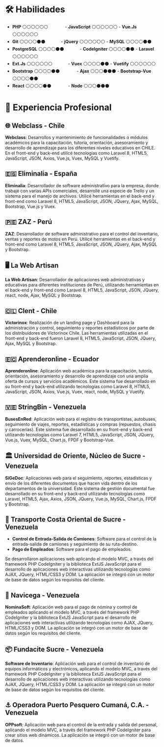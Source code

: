 # 🛠️ Habilidades

- **PHP** ⚪⚪⚪⚪⚪⚪        &nbsp;&nbsp;&nbsp;&nbsp;&nbsp;&nbsp;&nbsp;&nbsp;&nbsp;&nbsp;&nbsp;&nbsp;    - **JavaScript** ⚪⚪⚪⚪⚪⚪   - **Vue.Js** ⚪⚪⚪⚪⚪⚪
- **Git** ⚪⚪⚪⚪⚫⚫        &nbsp;&nbsp;&nbsp;&nbsp;&nbsp;&nbsp;&nbsp;&nbsp;&nbsp;&nbsp;&nbsp;&nbsp;- **jQuery** ⚪⚪⚪⚪⚪⚪       - **MySQL** ⚪⚪⚪⚪⚫⚫
- **PostgreSQL** ⚪⚪⚪⚪⚫⚫ &nbsp;&nbsp;&nbsp;&nbsp;&nbsp;&nbsp;&nbsp;&nbsp;&nbsp;&nbsp;&nbsp;&nbsp;- **CodeIgniter** ⚪⚪⚪⚪⚫⚫  - **Laravel** ⚪⚪⚪⚪⚪⚪
- **Ext.Js** ⚪⚪⚪⚪⚪⚪     &nbsp;&nbsp;&nbsp;&nbsp;&nbsp;&nbsp;&nbsp;&nbsp;&nbsp;&nbsp;&nbsp;&nbsp;- **Vuex** ⚪⚪⚪⚪⚫⚫         - **Vuetify** ⚪⚪⚪⚪⚪⚪
- **Bootstrap** ⚪⚪⚪⚪⚫⚫  &nbsp;&nbsp;&nbsp;&nbsp;&nbsp;&nbsp;&nbsp;&nbsp;&nbsp;&nbsp;&nbsp;&nbsp;  - **Ajax** ⚪⚪⚪⚫⚫⚫         - **Bootstrap-Vue** ⚪⚪⚪⚪⚫⚫
- **React** ⚪⚪⚪⚪⚫⚫      &nbsp;&nbsp;&nbsp;&nbsp;&nbsp;&nbsp;&nbsp;&nbsp;&nbsp;&nbsp;&nbsp;&nbsp; - **Node** ⚪⚪⚪⚫⚫⚫



# 💼 Experiencia Profesional

## 🌐 Webclass - Chile 
**Webclass**: Desarrollos y mantenimiento de funcionalidades o módulos académicos para la capacitación, tutoría, orientación, asesoramiento y desarrollo de aprendizaje para los diferentes niveles educativos en CHILE. En el front-end y back-end utilicé tecnologías como Laravel 8, HTML5, JavaScript, JSON, Axios, Vue.js, Vuex, MySQL y Vuetify.

## 🇪🇸 Eliminalia - España
**Eliminalia**: Desarrollador de software administrativo para la empresa, donde trabajé con varias APIs comerciales, desarrollé una especie de Trello y un sistema para el manejo de archivos. Utilicé herramientas en el back-end y front-end como Laravel 8, HTML5, JavaScript, JSON, JQuery, Ajax, MySQL, Bootstrap, Vue.js y Vuex.

## 🇵🇪 ZAZ - Perú
**ZAZ**: Desarrollador de software administrativo para el control del inventario, ventas y reportes de motos en Perú. Utilicé herramientas en el back-end y front-end como Laravel 8, HTML5, JavaScript, JSON, JQuery, Ajax, MySQL y Bootstrap.

## 🖥️ La Web Artisan
**La Web Artisan**: Desarrollador de aplicaciones web administrativas y educativas para diferentes instituciones de Perú, utilizando herramientas en el back-end y front-end como Laravel 8, HTML5, JavaScript, JSON, JQuery, react, node, Ajax, MySQL y Bootstrap.

## 🇨🇱 Clent - Chile
**Victorinox**: Realización de un landing page y Dashboard para la administración y control, seguimiento y reportes estadísticos por parte de los distribuidores de Victorinox Chile. Las herramientas utilizadas en el front-end y back-end fueron Laravel 8, HTML5, JavaScript, JSON, JQuery, Ajax, MySQL y Bootstrap.

## 🇪🇨 Aprenderonline - Ecuador
**Aprenderonline**: Aplicación web académica para la capacitación, tutoría, orientación, asesoramiento y desarrollo de aprendizaje con una amplia oferta de cursos y servicios académicos. Este sistema fue desarrollado en su front-end y back-end utilizando tecnologías como Laravel 8, HTML5, JavaScript, JSON, Axios, Vue.js, Vuex, react, node, MySQL y Vuetify.

## 🇻🇪 StringBin - Venezuela
**BusesEnRed**: Aplicación web para el registro de transportistas, autobuses, seguimiento de viajes, reportes, estadísticas y compras (repuestos, chasis y carrocerías). Este sistema fue desarrollado en su front-end y back-end utilizando tecnologías como Laravel 7, HTML5, JavaScript, JSON, JQuery, Vue.js, Vuex, MySQL, Chart.js, FPDF y Bootstrap-Vue.

## 🏛️ Universidad de Oriente, Núcleo de Sucre - Venezuela
**SiGeDoc**: Aplicaciones web para el seguimiento, reportes, estadísticas y envío de los diferentes documentos que hacen vida dentro de los departamentos de la universidad. Este sistema de gestión documental fue desarrollado en su front-end y back-end utilizando tecnologías como Laravel, HTML5, Ajax, Axios, JSON, JQuery, Vue.js, MySQL, Chart.js, FPDF y Bootstrap.

## 🚛 Transporte Costa Oriental de Sucre - Venezuela
- **Control de Entrada-Salida de Camiones**: Software para el control de la entrada-salida de camiones y seguimiento de su ruta-destino.
- **Pago de Empleados**: Software para el pago de empleados.
  
Se desarrollaron aplicaciones web aplicando el modelo MVC, a través del framework PHP CodeIgniter y la biblioteca ExtJS JavaScript para el desarrollo de aplicaciones web interactivas utilizando tecnologías como AJAX, JQuery, HTML/CSS3 y DOM. La aplicación se integró con un motor de base de datos según los requisitos del cliente.

## 📝 Navicega - Venezuela
**NominaSoft**: Aplicación web para el pago de nómina y control de empleados aplicando el modelo MVC, a través del framework PHP CodeIgniter y la biblioteca ExtJS JavaScript para el desarrollo de aplicaciones web interactivas utilizando tecnologías como AJAX, JQuery, HTML/CSS3 y DOM. La aplicación se integró con un motor de base de datos según los requisitos del cliente.

## 📦 Fundacite Sucre - Venezuela
**Software de Inventario**: Aplicación web para el control de inventario de equipos informáticos y electrónicos, aplicando el modelo MVC, a través del framework PHP CodeIgniter y la biblioteca ExtJS JavaScript para el desarrollo de aplicaciones web interactivas utilizando tecnologías como AJAX, JQuery, HTML/CSS3 y DOM. La aplicación se integró con un motor de base de datos según los requisitos del cliente.

## ⚓ Operadora Puerto Pesquero Cumaná, C.A. - Venezuela
**OPPsoft**: Aplicación web para el control de la entrada y salida del personal, aplicando el modelo MVC, a través del framework PHP CodeIgniter para crear sitios web dinámicos. La aplicación se integró con un motor de base de datos.
